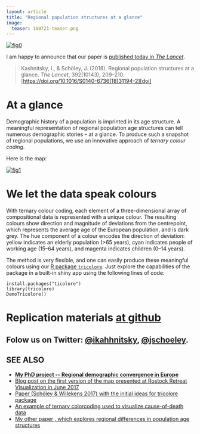 ```yaml
---
layout: article
title: "Regional population structures at a glance"
image:
  teaser: 180721-teaser.png
---
```


[![fig0][f0]][f0]  

I am happy to announce that our paper is [published today in _The Lancet_][doi]. 

> Kashnitsky, I., & Schöley, J. (2018). Regional population structures at a glance. _The Lancet_, 392(10143), 209–210. [https://doi.org/10.1016/S0140-6736(18)31194-2][doi]

# At a glance

Demographic history of a population is imprinted in its age structure. A meaningful representation of regional population age structures can tell numerous demographic stories – at a glance. To produce such a snapshot of regional populations, we use an innovative approach of _ternary colour coding_. 

Here is the map:

[![fig1][f1]][f1]  

# We let the data speak colours

With ternary colour coding, each element of a three-dimensional array of compositional data is represented with a unique colour. The resulting colours show direction and magnitude of deviations from the centrepoint, which represents the average age of the European population, and is dark grey. The hue component of a colour encodes the direction of deviation: yellow indicates an elderly population (>65 years), cyan indicates people of working age (15–64 years), and magenta indicates children (0–14 years).

The method is very flexible, and one can easily produce these meaningful colours using our [R package `tricolore`][tric]. Just explore the capabilities of the package in a built-in shiny app using the following lines of code:

```
install.packages("ticolore")
library(tricolore)
DemoTricolore()
```

# Replication materials [at github][repo]

## Folow us on Twitter: [@ikahhnitsky][ik], [@jschoeley][js].

## SEE ALSO
 - [**My PhD project -- Regional demographic convergence in Europe**][proj]
 - [Blog post on the first version of the map presented at Rostock Retreat Visualization in June 2017][post]
 - [Paper (Schöley & Willekens 2017) with the initial ideas for tricolore package][dr17]
 - [An example of ternary colorcoding used to visualize cause-of-death data][dr18]
 - [My other paper , which explores regional differences in population age structures][genus]




[f0]: https://ikashnitsky.github.io/images/180721/full-text.png
[f1]: https://ikashnitsky.github.io/images/180721/the-map.png

[doi]: https://doi.org/10.1016/S0140-6736(18)31194-2
[tric]: https://github.com/jschoeley/tricolore
[repo]: https://github.com/ikashnitsky/the-lancet-2018
[ik]: https://twitter.com/ikashnitsky
[js]: https://twitter.com/jschoeley

[genus]: https://doi.org/10.1186/s41118-017-0018-2
[proj]: https://osf.io/d4hjx/
[post]: https://ikashnitsky.github.io/2017/colorcoded-map/
[dr17]: https://doi.org/10.4054/DemRes.2017.36.21
[dr18]: https://github.com/ikashnitsky/demres-2018-geofacet